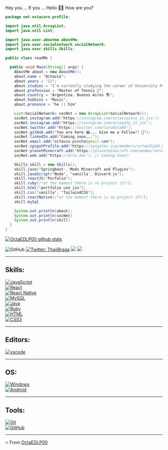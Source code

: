 Hey you ... If you ... Hello 👋🏼 How are you?

```java
package net.octacaro.profile;

import java.util.ArrayList;
import java.util.List;

import java.user.aboutme.aboutMe;
import java.user.socialnetwork.socialNetwork;
import java.user.skills.Skills;

public class readMe {

  public void Main(String[] args) {
    AboutMe about = new AboutMe();
    about.name = 'Octavio';
    about.years = '22';
    about.studies = "I'm currently studying the career of University Programmer Analyst";
    about.profession = 'Master of Tennis 🎾';
    about.country = 'Argentina, Buenos Aires 🌎';
    about.hobbies = 'Music';
    about.pronunce = 'he || him'

    List<SocialNetwork> socNet = new ArrayList<SocialNetwork>();
    socNet.instagram.add('https://instagram.com/octaviocaro_21.jsx');
    socNet.instagram.add('https://instagram.com/octaedlp_21.jsx');
    socNet.twitter.add('https://twitter.com/CaroOcta00');
    socNet.gitHub.add('You are here 😂... Give me a Follow?? 🥺');
    socNet.linkedIn.add('Coming soon...');
    socNet.email.add('octavio.pincha@gmail.com');
    socNet.spigotProfile.add('https://spigotmc.org/members/octaedlp00.959862/');
    socNet.planetMinecraft.add('https://planetminecraft.com/member/mroctamc');
    socNet.web.add('https://Octa.dev'); // Coming Soon!!

    Skills skill = new Skills();
    skill.java('Springboot','Mods Minecraft and Plugins');
    skill.javaScript('Node', 'vanilla','Discord.js');
    skill.reactJS('Porfolio');
    skill.ruby(/*at the moment there is no project 😥*/);
    skill.html('portfolio use jsx');
    skill.css('vanilla', 'TailwindCSS');
    skill.reactNative(/*at the moment there is no project 😥*/);
    skill.mySql

    System.out.println(about);
    System.out.println(socNet)
    System.out.println(skill)
  }
}
```

<p align="center">

  [![OctaEDLP00 github stats](https://github-readme-stats.vercel.app/api?username=OctaEDLP00&show_icons=true&theme=merko&hide=["contribs","issues"])](https://github.com/OctaEDLP00)

  ![GitHub](https://img.shields.io/github/followers/OctaEDLP00?label=Follow&style=social)
  [![Twitter: ThaiiBraga](https://img.shields.io/twitter/follow/CaroOcta00?style=social)](https://twitter.com/CaroOcta00)
  ![](https://visitor-badge.glitch.me/badge?page_id=OctaEDLP00.OctaEDLP00)
  [![](https://img.shields.io/badge/Gmail-octavio.pincha%40gmail.com-red)](https://mail.google.com/mail/u/0/?tab=km#inbox?compose=CllgCJfqcGXJstdSFXqkJRrWnHwsFlBNPrJdXpGfZDSldqntJwNsxHdCQshxZthqCLNSlCGRBLB)
</p>

---

## Skills: 

<p>
  <a href="https://github.com/priyanshumay">
    <img src="https://img.shields.io/badge/JavaScript-f5f542.svg?style=for-the-badge&logo=javascript&logoColor=f5f542&labelColor=ffffff" alt="JavaScript">
  </a>
  <br>
  <a href="https://github.com/priyanshumay">
    <img src="https://img.shields.io/badge/reactjs-61DAFB.svg?style=for-the-badge&logo=react&logoColor=61DAFB&labelColor=ffffff" alt="React">
  </a>
  <br>
  <a href="https://github.com/priyanshumay">
    <img src="https://img.shields.io/badge/React Native-3aabe8.svg?style=for-the-badge&logo=react&logoColor=3aabe8&labelColor=ffffff" alt="React Native">
  </a>
  <br>
  <a href="https://github.com/priyanshumay">
    <img src="https://img.shields.io/badge/mysql-3aabe8.svg?style=for-the-badge&logo=mysql&logoColor=3aabe8&labelColor=ffffff" alt="MySQL">
  </a>
  <br>
  <a href="https://github.com/priyanshumay">
    <img src="https://img.shields.io/badge/java-lightblue.svg?style=for-the-badge&logo=java&logoColor=orange&labelColor=ffffff" alt="Java">
  </a>
  <br>
  <a href="https://github.com/priyanshumay">
    <img src="https://img.shields.io/badge/ruby-red.svg?style=for-the-badge&logo=ruby&logoColor=red&labelColor=ffffff" alt="Ruby">
  </a>
  <br>
  <a href="https://github.com/priyanshumay">
    <img src="https://img.shields.io/badge/html-orange.svg?style=for-the-badge&logo=html5&logoColor=orange&labelColor=ffffff" alt="HTML">
  </a>
  <br>
  <a href="https://github.com/priyanshumay">
    <img src="https://img.shields.io/badge/css-blue.svg?style=for-the-badge&logo=css3&logoColor=blue&labelColor=ffffff" alt="CSS3">
  </a>
</p>

---
## Editors:
<p>
  <a href="https://github.com/priyanshumay">
    <img src="https://img.shields.io/badge/vscode-blue.svg?style=for-the-badge&logo=visual-studio-code&labelColor=ffffff&logoColor=blue" alt="vscode">
  </a>
  <br>
  <a href="https://github.com/priyanshumay">
    <img src="https://img.shields.io/badge/sublime-orange.svg?style=for-the-badge&logo=sublime-text&labelColor=black&logoColor=orange" alt="">
  </a>
</p>

---
## OS:

<p>
  <a href="https://github.com/priyanshumay">
    <img src="https://img.shields.io/badge/windows-3795fa.svg?style=for-the-badge&logo=windows&logoColor=3795fa&labelColor=ffffff" alt="Windows">
  </a>
  <br>
  <a href="https://github.com/priyanshumay">
    <img src="https://img.shields.io/badge/android-green.svg?style=for-the-badge&logo=android&logoColor=3795fa&labelColor=ffffff" alt="Android">
  </a>
</p>

---
## Tools:

<p>
  <a href="https://github.com/priyanshumay">
    <img src="https://img.shields.io/badge/git-F05032.svg?style=for-the-badge&logo=git&logoColor=F05032&labelColor=ffffff" alt="Git">
  </a>
  <br>
  <a href="https://github.com/priyanshumay">
    <img src="https://img.shields.io/badge/github-black.svg?style=for-the-badge&logo=github&logoColor=black&labelColor=ffffff" alt="GitHub">
  </a>
</p>

---

⭐️ From [OctaEDLP00](https://github.com/OctaEDLP00)
